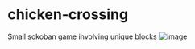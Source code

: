 # chicken-crossing
Small sokoban game involving unique blocks
![image](https://user-images.githubusercontent.com/84760072/187482587-ab5f1a3c-266c-480c-ab81-4ee6cae9270d.png)

